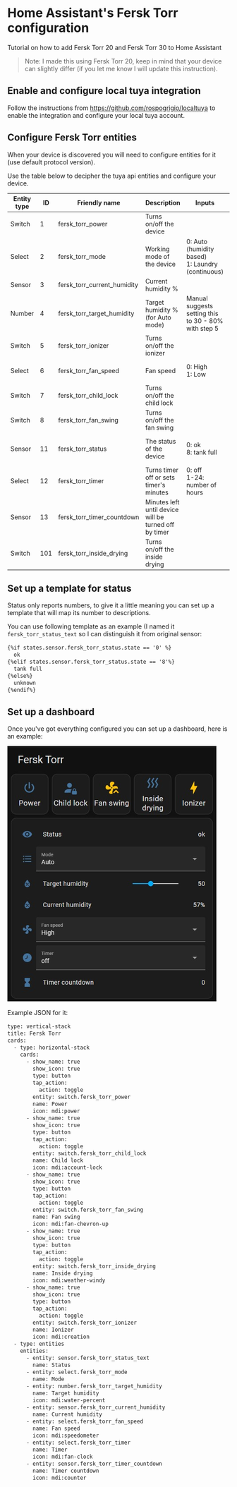 # Home Assistant's Fersk Torr configuration
Tutorial on how to add Fersk Torr 20 and Fersk Torr 30 to Home Assistant

> Note: I made this using Fersk Torr 20, keep in mind that your device can slightly differ (if you let me know I will update this instruction).

## Enable and configure local tuya integration

Follow the instructions from https://github.com/rospogrigio/localtuya to enable the integration and configure your local tuya account.

## Configure Fersk Torr entities

When your device is discovered you will need to configure entities for it (use default protocol version).

Use the table below to decipher the tuya api entities and configure your device.

| Entity type | ID  | Friendly name               | Description                                              | Inputs                                               | Comments                            |
|-------------|-----|-----------------------------|----------------------------------------------------------|------------------------------------------------------|-------------------------------------|
| Switch      | 1   | fersk_torr_power            | Turns on/off the device                                  |                                                      |                                     |
| Select      | 2   | fersk_torr_mode             | Working mode of the device                               | 0: Auto (humidity based)<br>1: Laundry (continuous)  | Could be handled as switch          |
| Sensor      | 3   | fersk_torr_current_humidity | Current humidity %                                       |                                                      |                                     |
| Number      | 4   | fersk_torr_target_humidity  | Target humidity % (for Auto mode)                        | Manual suggests setting this to 30 - 80% with step 5 | Could be handled as select          |
| Switch      | 5   | fersk_torr_ionizer          | Turns on/off the ionizer                                 |                                                      |                                     |
| Select      | 6   | fersk_torr_fan_speed        | Fan speed                                                | 0: High<br>1: Low                                    | Could be handled as switch          |
| Switch      | 7   | fersk_torr_child_lock       | Turns on/off the child lock                              |                                                      |                                     |
| Switch      | 8   | fersk_torr_fan_swing        | Turns on/off the fan swing                               |                                                      |                                     |
| Sensor      | 11  | fersk_torr_status           | The status of the device                                 | 0: ok<br>8: tank full                                | These are the ones I am aware of    |
| Select      | 12  | fersk_torr_timer            | Turns timer off or sets timer's minutes                  | 0: off<br>1-24: number of hours                      |                                     |
| Sensor      | 13  | fersk_torr_timer_countdown  | Minutes left until device will be turned off by timer    |                                                      |                                     |
| Switch      | 101 | fersk_torr_inside_drying    | Turns on/off the inside drying                           |                                                      |                                     |

## Set up a template for status

Status only reports numbers, to give it a little meaning you can set up a template that will map its number to descriptions.

You can use following template as an example (I named it `fersk_torr_status_text` so I can distinguish it from original sensor:
```
{%if states.sensor.fersk_torr_status.state == '0' %}
  ok
{%elif states.sensor.fersk_torr_status.state == '8'%}
  tank full
{%else%}
  unknown
{%endif%}
```

## Set up a dashboard

Once you've got everything configured you can set up a dashboard, here is an example:

![Fersk Torr lovelace](/fersk_torr_lovelace.jpg "Fersk Torr lovelace")

Example JSON for it:
```
type: vertical-stack
title: Fersk Torr
cards:
  - type: horizontal-stack
    cards:
      - show_name: true
        show_icon: true
        type: button
        tap_action:
          action: toggle
        entity: switch.fersk_torr_power
        name: Power
        icon: mdi:power
      - show_name: true
        show_icon: true
        type: button
        tap_action:
          action: toggle
        entity: switch.fersk_torr_child_lock
        name: Child lock
        icon: mdi:account-lock
      - show_name: true
        show_icon: true
        type: button
        tap_action:
          action: toggle
        entity: switch.fersk_torr_fan_swing
        name: Fan swing
        icon: mdi:fan-chevron-up
      - show_name: true
        show_icon: true
        type: button
        tap_action:
          action: toggle
        entity: switch.fersk_torr_inside_drying
        name: Inside drying
        icon: mdi:weather-windy
      - show_name: true
        show_icon: true
        type: button
        tap_action:
          action: toggle
        entity: switch.fersk_torr_ionizer
        name: Ionizer
        icon: mdi:creation
  - type: entities
    entities:
      - entity: sensor.fersk_torr_status_text
        name: Status
      - entity: select.fersk_torr_mode
        name: Mode
      - entity: number.fersk_torr_target_humidity
        name: Target humidity
        icon: mdi:water-percent
      - entity: sensor.fersk_torr_current_humidity
        name: Current humidity
      - entity: select.fersk_torr_fan_speed
        name: Fan speed
        icon: mdi:speedometer
      - entity: select.fersk_torr_timer
        name: Timer
        icon: mdi:fan-clock
      - entity: sensor.fersk_torr_timer_countdown
        name: Timer countdown
        icon: mdi:counter
```
